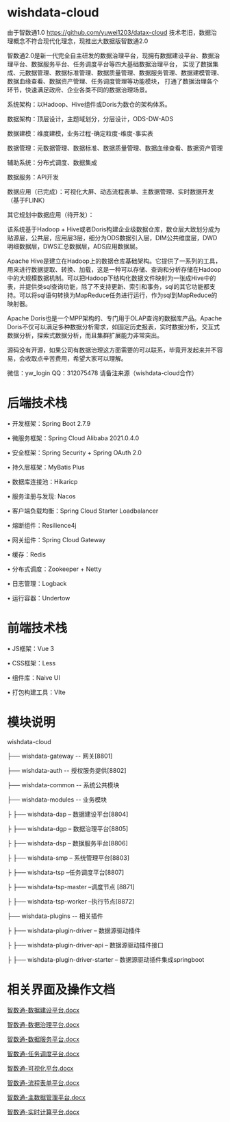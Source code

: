 # wishdata-cloud
由于智数通1.0 https://github.com/yuwei1203/datax-cloud 技术老旧，数据治理概念不符合现代化理念，现推出大数据版智数通2.0

智数通2.0是新一代完全自主研发的数据治理平台，现拥有数据建设平台、数据治理平台、数据服务平台、任务调度平台等四大基础数据治理平台，
实现了数据集成、元数据管理、数据标准管理、数据质量管理、数据服务管理、数据建模管理、数据血缘查看、数据资产管理、任务调度管理等功能模块，
打通了数据治理各个环节，快速满足政府、企业各类不同的数据治理场景。

系统架构：以Hadoop、Hive组件或Doris为数仓的架构体系。

数据架构：顶层设计，主题域划分，分层设计，ODS-DW-ADS

数据建模：维度建模，业务过程-确定粒度-维度-事实表

数据管理：元数据管理、数据标准、数据质量管理、数据血缘查看、数据资产管理

辅助系统：分布式调度、数据集成

数据服务：API开发

数据应用（已完成）：可视化大屏、动态流程表单、主数据管理、实时数据开发（基于FLINK）

其它规划中数据应用（待开发）：

该系统基于Hadoop + Hive或者Doris构建企业级数据仓库，数仓层大致划分成为贴源层，公共层，应用层3层，细分为ODS数据引入层，DIM公共维度层，DWD明细数据层，DWS汇总数据层，ADS应用数据层。

Apache Hive是建立在Hadoop上的数据仓库基础架构。它提供了一系列的工具，用来进行数据提取、转换、加载，这是一种可以存储、查询和分析存储在Hadoop中的大规模数据机制。可以把Hadoop下结构化数据文件映射为一张成Hive中的表，并提供类sql查询功能，除了不支持更新、索引和事务，sql的其它功能都支持。可以将sql语句转换为MapReduce任务进行运行，作为sql到MapReduce的映射器。

Apache Doris也是一个MPP架构的、专门用于OLAP查询的数据库产品。Apache Doris不仅可以满足多种数据分析需求，如固定历史报表，实时数据分析，交互式数据分析，探索式数据分析，而且集群扩展能力非常突出。

源码没有开源，如果公司有数据治理这方面需要的可以联系，毕竟开发起来并不容易，会收取点辛苦费用，希望大家可以理解。

微信：yw_login QQ：312075478 请备注来源（wishdata-cloud合作）

# 后端技术栈
•	开发框架：Spring Boot 2.7.9

•	微服务框架：Spring Cloud Alibaba 2021.0.4.0

•	安全框架：Spring Security + Spring OAuth 2.0

•	持久层框架：MyBatis Plus

•	数据库连接池：Hikaricp

•	服务注册与发现: Nacos

•	客户端负载均衡：Spring Cloud Starter Loadbalancer

•	熔断组件：Resilience4j

•	网关组件：Spring Cloud Gateway

•	缓存：Redis

•	分布式调度：Zookeeper + Netty

•	日志管理：Logback

•	运行容器：Undertow

# 前端技术栈
•	JS框架：Vue 3

•	CSS框架：Less

•	组件库：Naive UI

•	打包构建工具：VIte

# 模块说明
wishdata-cloud

├── wishdata-gateway -- 网关[8801]

├── wishdata-auth -- 授权服务提供[8802]

├── wishdata-common -- 系统公共模块

├── wishdata-modules -- 业务模块

├    ├── wishdata-dap – 数据建设平台[8804]

├    ├── wishdata-dgp – 数据治理平台[8805]

├    ├── wishdata-dsp – 数据服务平台[8806]

├    ├── wishdata-smp – 系统管理平台[8803]

├    ├── wishdata-tsp –任务调度平台[8807]

├    ├── wishdata-tsp-master –调度节点 [8871]

├    ├── wishdata-tsp-worker –执行节点[8872]

├── wishdata-plugins -- 相关插件

├    ├── wishdata-plugin-driver – 数据源驱动插件

├    ├── wishdata-plugin-driver-api – 数据源驱动插件接口

├    ├── wishdata-plugin-driver-starter – 数据源驱动插件集成springboot

# 相关界面及操作文档
[智数通-数据建设平台.docx](https://github.com/yuwei1203/wishdata-cloud/files/10986641/-.docx)

[智数通-数据治理平台.docx](https://github.com/yuwei1203/wishdata-cloud/files/10986661/-.docx)

[智数通-数据服务平台.docx](https://github.com/yuwei1203/wishdata-cloud/files/10986662/-.docx)

[智数通-任务调度平台.docx](https://github.com/yuwei1203/wishdata-cloud/files/10986663/-.docx)

[智数通-可视化平台.docx](https://github.com/yuwei1203/wishdata-cloud/files/12472689/-.docx)

[智数通-流程表单平台.docx](https://github.com/yuwei1203/wishdata-cloud/files/15228195/-.docx)

[智数通-主数据管理平台.docx](https://github.com/yuwei1203/wishdata-cloud/files/15228197/-.docx)

[智数通-实时计算平台.docx](https://github.com/user-attachments/files/15984349/-.docx)



